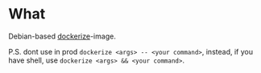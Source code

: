 # What

Debian-based [dockerize](https://github.com/jwilder/dockerize)-image.

P.S. dont use in prod `dockerize <args> -- <your command>`,
 instead, if you have shell, use `dockerize <args> && <your command>`.


